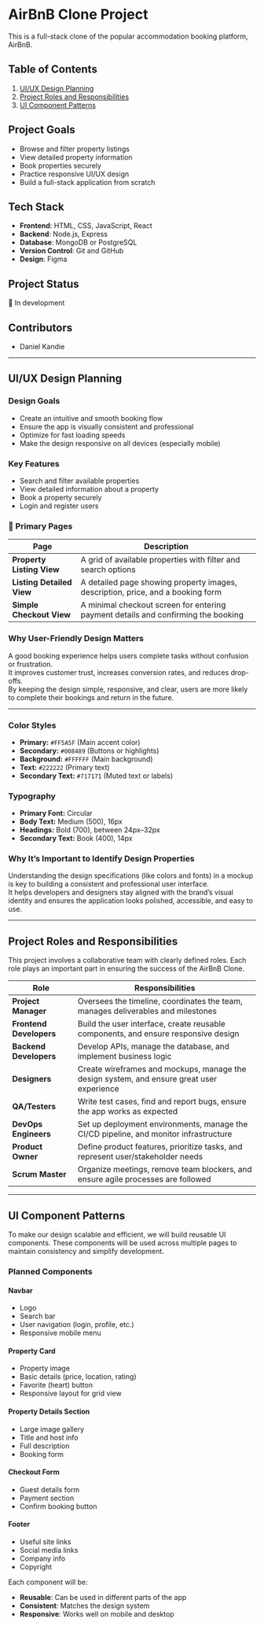 # AirBnB Clone Project

This is a full-stack clone of the popular accommodation booking platform, AirBnB.

## Table of Contents
1. [UI/UX Design Planning](#uiux-design-planning)
2. [Project Roles and Responsibilities](#project-roles-and-responsibilities)
3. [UI Component Patterns](#ui-component-patterns)

## Project Goals

- Browse and filter property listings
- View detailed property information
- Book properties securely
- Practice responsive UI/UX design
- Build a full-stack application from scratch

## Tech Stack

- **Frontend**: HTML, CSS, JavaScript, React
- **Backend**: Node.js, Express
- **Database**: MongoDB or PostgreSQL
- **Version Control**: Git and GitHub
- **Design**: Figma

## Project Status

🚧 In development

## Contributors
- Daniel Kandie

---

## UI/UX Design Planning

### Design Goals
- Create an intuitive and smooth booking flow
- Ensure the app is visually consistent and professional
- Optimize for fast loading speeds
- Make the design responsive on all devices (especially mobile)

### Key Features
- Search and filter available properties
- View detailed information about a property
- Book a property securely
- Login and register users

### 📄 Primary Pages

| Page                   | Description                                                                 |
|------------------------|-----------------------------------------------------------------------------|
| **Property Listing View**     | A grid of available properties with filter and search options              |
| **Listing Detailed View**     | A detailed page showing property images, description, price, and a booking form |
| **Simple Checkout View**      | A minimal checkout screen for entering payment details and confirming the booking |

### Why User-Friendly Design Matters

A good booking experience helps users complete tasks without confusion or frustration.  
It improves customer trust, increases conversion rates, and reduces drop-offs.  
By keeping the design simple, responsive, and clear, users are more likely to complete their bookings and return in the future.


---

### Color Styles

- **Primary:** `#FF5A5F` (Main accent color)
- **Secondary:** `#008489` (Buttons or highlights)
- **Background:** `#FFFFFF` (Main background)
- **Text:** `#222222` (Primary text)
- **Secondary Text:** `#717171` (Muted text or labels)

### Typography

- **Primary Font:** Circular
- **Body Text:** Medium (500), 16px
- **Headings:** Bold (700), between 24px–32px
- **Secondary Text:** Book (400), 14px

### Why It’s Important to Identify Design Properties

Understanding the design specifications (like colors and fonts) in a mockup is key to building a consistent and professional user interface.  
It helps developers and designers stay aligned with the brand’s visual identity and ensures the application looks polished, accessible, and easy to use.

---

## Project Roles and Responsibilities

This project involves a collaborative team with clearly defined roles. Each role plays an important part in ensuring the success of the AirBnB Clone.

| **Role**            | **Responsibilities**                                                                 |
|---------------------|--------------------------------------------------------------------------------------|
| **Project Manager** | Oversees the timeline, coordinates the team, manages deliverables and milestones     |
| **Frontend Developers** | Build the user interface, create reusable components, and ensure responsive design  |
| **Backend Developers**  | Develop APIs, manage the database, and implement business logic                    |
| **Designers**        | Create wireframes and mockups, manage the design system, and ensure great user experience |
| **QA/Testers**       | Write test cases, find and report bugs, ensure the app works as expected             |
| **DevOps Engineers** | Set up deployment environments, manage the CI/CD pipeline, and monitor infrastructure |
| **Product Owner**    | Define product features, prioritize tasks, and represent user/stakeholder needs      |
| **Scrum Master**     | Organize meetings, remove team blockers, and ensure agile processes are followed     |

---

## UI Component Patterns

To make our design scalable and efficient, we will build reusable UI components. These components will be used across multiple pages to maintain consistency and simplify development.

### Planned Components

#### Navbar
- Logo
- Search bar
- User navigation (login, profile, etc.)
- Responsive mobile menu

#### Property Card
- Property image
- Basic details (price, location, rating)
- Favorite (heart) button
- Responsive layout for grid view

####  Property Details Section
- Large image gallery
- Title and host info
- Full description
- Booking form

#### Checkout Form
- Guest details form
- Payment section
- Confirm booking button

#### Footer
- Useful site links
- Social media links
- Company info
- Copyright

Each component will be:
- **Reusable**: Can be used in different parts of the app
- **Consistent**: Matches the design system
- **Responsive**: Works well on mobile and desktop
